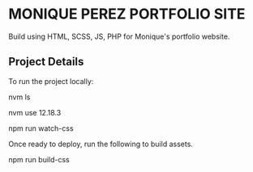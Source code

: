 # MONIQUE PEREZ PORTFOLIO SITE
Build using HTML, SCSS, JS, PHP for Monique's portfolio website.

## Project Details
To run the project locally:

<!-- Confirm version - use 12.18.3 -->
nvm ls

<!-- Switch to correct nvm version if needed -->
nvm use 12.18.3

<!-- Run the SCSS compiler -->
npm run watch-css  

Once ready to deploy, run the following to build assets.

npm run build-css

